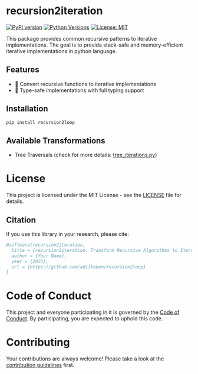 # recursion2iteration

[![PyPI version](https://badge.fury.io/py/recursion2iteration.svg)](https://badge.fury.io/py/recursion2iteration)
[![Python Versions](https://img.shields.io/pypi/pyversions/recursion2iteration.svg)](https://pypi.org/project/recursion2loop/)
[![License: MIT](https://img.shields.io/badge/License-MIT-yellow.svg)](https://opensource.org/licenses/MIT)

This package provides common recursive patterns to iterative implementations. The goal is to provide stack-safe and memory-efficient iterative implementations in python language.

## Features

- 🔄 Convert recursive functions to iterative implementations
- 🔧 Type-safe implementations with full typing support

## Installation

```bash
pip install recursion2loop
```

## Available Transformations

- Tree Traversals (check for more details: [tree_iterations.py](documentation/tree_iterations.md))

# License

This project is licensed under the MIT License - see the [LICENSE](LICENSE) file for details.

## Citation

If you use this library in your research, please cite:

```bibtex
@software{recursion2iteration,
  title = {recursion2iteration: Transform Recursive Algorithms to Iterative Implementations},
  author = {Your Name},
  year = {2025},
  url = {https://github.com/adilkoken/recursion2loop}
}
```

# Code of Conduct

This project and everyone participating in it is governed by the [Code of Conduct](CODE_OF_CONDUCT.md). By participating, you are expected to uphold this code.

# Contributing

Your contributions are always welcome! Please take a look at the [contribution guidelines](https://github.com/adilkoken/recursion2loop/CONTRIBUTING.md) first.
